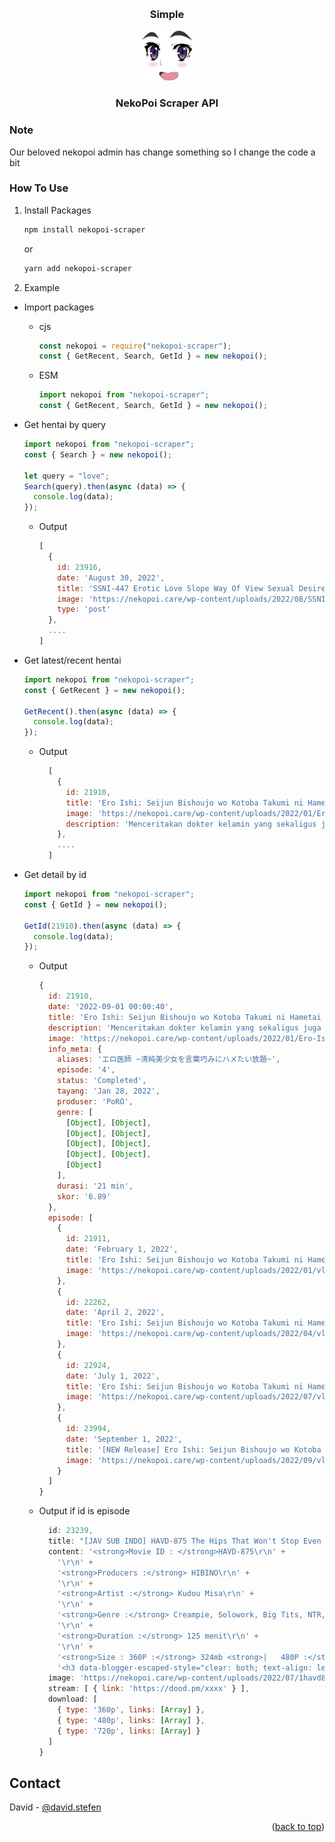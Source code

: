 <a name="readme-top"></a>
<br />

<h3 align="center">Simple</h3>
<div align="center">
  <a href="#">
    <img src="images/logo.png" alt="Logo" width="80" height="80">
  </a>

<h3 align="center">NekoPoi Scraper API</h3>
</div>

### Note

Our beloved nekopoi admin has change something so I change the code a bit

### How To Use

1. Install Packages
   ```sh
   npm install nekopoi-scraper
   ```
   or
   ```sh
   yarn add nekopoi-scraper
   ```
2. Example

- Import packages
  - cjs
    ```js
    const nekopoi = require("nekopoi-scraper");
    const { GetRecent, Search, GetId } = new nekopoi();
    ```
  - ESM
    ```js
    import nekopoi from "nekopoi-scraper";
    const { GetRecent, Search, GetId } = new nekopoi();
    ```
- Get hentai by query
  ```js
  import nekopoi from "nekopoi-scraper";
  const { Search } = new nekopoi();

  let query = "love";
  Search(query).then(async (data) => {
    console.log(data);
  });
  ```
  - Output
    ```js
    [
      {
        id: 23916,
        date: 'August 30, 2022',
        title: 'SSNI-447 Erotic Love Slope Way Of View Sexual Desire Dada Leak Erotic Past Nuki Rolled Service 170 Minutes VIP Course',
        image: 'https://nekopoi.care/wp-content/uploads/2022/08/SSNI-447-Erotic-Love-Slope-Way-Of-View-Sexual-Desire-Dada-Leak-Erotic-Past-Nuki-Rolled-Service-170-Minutes-VIP-Course-Nekopoi-150x150.jpg',
        type: 'post'
      },
      ....
    ]
    ```
- Get latest/recent hentai

  ```js
  import nekopoi from "nekopoi-scraper";
  const { GetRecent } = new nekopoi();

  GetRecent().then(async (data) => {
    console.log(data);
  });
  ```

  - Output
    ```js
      [
        {
          id: 21910,
          title: 'Ero Ishi: Seijun Bishoujo wo Kotoba Takumi ni Hametai Houdai',
          image: 'https://nekopoi.care/wp-content/uploads/2022/01/Ero-Ishi1.jpg',
          description: 'Menceritakan dokter kelamin yang sekaligus juga penjahat kelamin yang membodoh-bodohi cewek SMA.'
        },
        ....
      ]
    ```

- Get detail by id

  ```js
  import nekopoi from "nekopoi-scraper";
  const { GetId } = new nekopoi();

  GetId(21910).then(async (data) => {
    console.log(data);
  });
  ```

  - Output
    ```js
    {
      id: 21910,
      date: '2022-09-01 00:00:40',
      title: 'Ero Ishi: Seijun Bishoujo wo Kotoba Takumi ni Hametai Houdai',
      description: 'Menceritakan dokter kelamin yang sekaligus juga penjahat kelamin yang membodoh-bodohi cewek SMA.',
      image: 'https://nekopoi.care/wp-content/uploads/2022/01/Ero-Ishi1-150x150.jpg',
      info_meta: {
        aliases: 'エロ医師 ~清純美少女を言葉巧みにハメたい放題~',
        episode: '4',
        status: 'Completed',
        tayang: 'Jan 28, 2022',
        produser: 'PoRO',
        genre: [
          [Object], [Object],
          [Object], [Object],
          [Object], [Object],
          [Object], [Object],
          [Object]
        ],
        durasi: '21 min',
        skor: '6.89'
      },
      episode: [
        {
          id: 21911,
          date: 'February 1, 2022',
          title: 'Ero Ishi: Seijun Bishoujo wo Kotoba Takumi ni Hametai Houdai Episode 1 Subtitle Indonesia',
          image: 'https://nekopoi.care/wp-content/uploads/2022/01/vlcsnap-2022-01-31-23h52m28s333-150x150.png'
        },
        {
          id: 22262,
          date: 'April 2, 2022',
          title: 'Ero Ishi: Seijun Bishoujo wo Kotoba Takumi ni Hametai Houdai Episode 2 Subtitle Indonesia',
          image: 'https://nekopoi.care/wp-content/uploads/2022/04/vlcsnap-2022-04-01-23h49m10s577-150x150.png'
        },
        {
          id: 22924,
          date: 'July 1, 2022',
          title: 'Ero Ishi: Seijun Bishoujo wo Kotoba Takumi ni Hametai Houdai Episode 3 Subtitle Indonesia',
          image: 'https://nekopoi.care/wp-content/uploads/2022/07/vlcsnap-2022-07-01-06h41m31s382-150x150.png'
        },
        {
          id: 23994,
          date: 'September 1, 2022',
          title: '[NEW Release] Ero Ishi: Seijun Bishoujo wo Kotoba Takumi ni Hametai Houdai Episode 4 Subtitle Indonesia',
          image: 'https://nekopoi.care/wp-content/uploads/2022/09/vlcsnap-2022-09-01-19h30m32s717-150x150.png'
        }
      ]
    }
    ```
  - Output if id is episode
    ```js
      id: 23239,
      title: "[JAV SUB INDO] HAVD-875 The Hips That Won't Stop Even Though She Loves Her Husband. The Young Wife Who Is Addicted To The Big Cocks Of The Brothers Next Door",
      content: '<strong>Movie ID : </strong>HAVD-875\r\n' +
        '\r\n' +
        '<strong>Producers :</strong> HIBINO\r\n' +
        '\r\n' +
        '<strong>Artist :</strong> Kudou Misa\r\n' +
        '\r\n' +
        '<strong>Genre :</strong> Creampie, Solowork, Big Tits, NTR, MILF\r\n' +
        '\r\n' +
        '<strong>Duration :</strong> 125 menit\r\n' +
        '\r\n' +
        '<strong>Size : 360P :</strong> 324mb <strong>|   480P :</strong> 461mb <strong>|   720P :</strong> 921mb\r\n' +
        '<h3 data-blogger-escaped-style="clear: both; text-align: left;">Catatan: Silakan Download Melalui  "<span style="color: #7641ab;">DROP</span>" JIKA INGIN <span style="color: #339966;">AKSES MUDAH</span> <span style="color: #ff6600;">TANPA PERLU MELEWATI/MELALUI IKLAN</span></h3>',
      image: 'https://nekopoi.care/wp-content/uploads/2022/07/1havd875pl.jpg',
      stream: [ { link: 'https://dood.pm/xxxx' } ],
      download: [
        { type: '360p', links: [Array] },
        { type: '480p', links: [Array] },
        { type: '720p', links: [Array] }
      ]
    }
    ```

## Contact

David - [@david.stefen](https://instagram.com/david.stefen)

<p align="right">(<a href="#readme-top">back to top</a>)</p>
